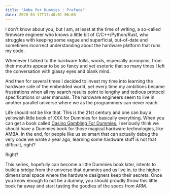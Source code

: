 ```yaml
---
title: "Amba for Dummies : Preface"
date: 2020-03-17T17:40:01-06:00
---
```

I don't know about you, but I am, at least at the time of writing, a so-called firmware engineer who knows a little bit of C/C++/Python/Rust, who struggles with keeping some vague and superficial, out-of-date and sometimes incorrect understanding about the hardware platform that runs my code.

<!--more-->

Whenever I talked to the hardware folks, words, especially acronyms, from their mouths appear to be so fancy and yet esoteric that so many times I left the conversation with glassy eyes and blank mind.

And then for several times I decided to invest my time into learning the hardware side of the embedded world, yet every time my ambitions became frustrations when all my search results point to lengthy and tedious protocol specifications or user manuals. The hardware engineers seem to live in another parallel universe where we as the programmers can never reach.

Life should not be like that. This is the 21st century and one can buy a yellowish little book of XXX for Dummies for basically everything. When you can get a book called [Casino Gambling For Dummies](https://www.dummies.com/store/product/Casino-Gambling-For-Dummies-2nd-Edition.productCd-047175286X.html), I seriously think we should have a Dummies book for those magical hardware technologies, like AMBA. In the end, for people like us so smart that can actually debug the very code we wrote a year ago, learning some hardware stuff is not that difficult, right?

Right?

This series, hopefully can become a little Dummies book later, intents to build a bridge from the universe that dummies and us live in, to the higher-dimensional space where the hardware designers keep their secrets. Once you know enough to not be a dummy, you should proudly throw this little book far away and start tasting the goodies of the specs from ARM.
